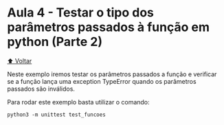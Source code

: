 # Aula 4 - Testar o tipo dos parâmetros passados à função em python (Parte 2)

[⬆️ Voltar](https://github.com/Geofisicando/python-orientado-a-testes/tree/main#%C3%ADndice)

Neste exemplo iremos testar os parâmetros passados a função e verificar se a função lança uma exception TypeError quando os parâmetros passados são inválidos.

Para rodar este exemplo basta utilizar o comando:

```
python3 -m unittest test_funcoes
```
